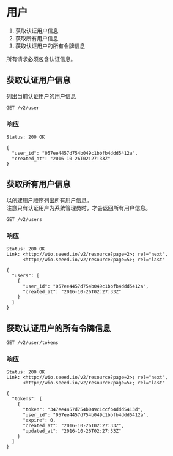 # 用户
1. 获取认证用户信息
2. 获取所有用户信息
3. 获取认证用户的所有令牌信息

所有请求必须包含认证信息。
## 获取认证用户信息
列出当前认证用户的用户信息

	GET /v2/user
	
### 响应
	Status: 200 OK
```
{
  "user_id": "057ee4457d754b049c1bbfb4ddd5412a",
  "created_at": "2016-10-26T02:27:33Z" 
}
```

## 获取所有用户信息
以创建用户顺序列出所有用户信息。  
注意只有认证用户为系统管理员时，才会返回所有用户信息。

	GET /v2/users
	
### 响应
	Status: 200 OK
	Link: <http://wio.seeed.io/v2/resource?page=2>; rel="next",
	      <http://wio.seeed.io/v2/resource?page=5>; rel="last"
```
{
  "users": [
    {
      "user_id": "057ee4457d754b049c1bbfb4ddd5412a",
      "created_at": "2016-10-26T02:27:33Z"
    }
  ]
}
```

## 获取认证用户的所有令牌信息

	GET /v2/user/tokens
	
### 响应
	Status: 200 OK
	Link: <http://wio.seeed.io/v2/resource?page=2>; rel="next",
	      <http://wio.seeed.io/v2/resource?page=5>; rel="last"
```
{
  "tokens": [
    {
      "token": "347ee4457d754b049c1ccfb4ddd5413d",
      "user_id": "057ee4457d754b049c1bbfb4ddd5412a",
      "expire": 0,
      "created_at": "2016-10-26T02:27:33Z",
      "updated_at": "2016-10-26T02:27:33Z"
    }
  ]
}
```